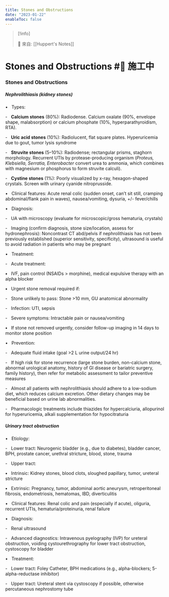 ```yaml
---
title: Stones and Obstructions
date: "2023-01-22"
enableToc: false
---
```


> [!info]
>
> 🌱 來自: [[Huppert's Notes]]

# Stones and Obstructions #🚧 施工中

### Stones and Obstructions

##### Nephrolithiasis (kidney stones)

•   Types:

-   **Calcium stones** (80%): Radiodense. Calcium oxalate (90%, envelope shape, malabsorption) or calcium phosphate (10%, hyperparathyroidism, RTA).

-   **Uric acid stones** (10%): Radiolucent, flat square plates. Hyperuricemia due to gout, tumor lysis syndrome

-   **Struvite stones** (5–10%): Radiodense; rectangular prisms, staghorn morphology. Recurrent UTIs by protease-producing organism (*Proteus, Klebsiella, Serratia, Enterobacter* convert urea to ammonia, which combines with magnesium or phosphorus to form struvite calculi).

-   **Cystine stones** (1%): Poorly visualized by x-ray, hexagon-shaped crystals. Screen with urinary cyanide nitroprusside.

•   Clinical features: Acute renal colic (sudden onset, can’t sit still, cramping abdominal/flank pain in waves), nausea/vomiting, dysuria, \+/- fever/chills

•   Diagnosis:

-   UA with microscopy (evaluate for microscopic/gross hematuria, crystals)

-   Imaging (confirm diagnosis, stone size/location, assess for hydronephrosis): Noncontrast CT abd/pelvis if nephrolithiasis has not been previously established (superior sensitivity, specificity), ultrasound is useful to avoid radiation in patients who may be pregnant

•   Treatment:

-   Acute treatment:

**•**   IVF, pain control (NSAIDs > morphine), medical expulsive therapy with an alpha blocker

**•**   Urgent stone removal required if:

-   Stone unlikely to pass: Stone >10 mm, GU anatomical abnormality

-   Infection: UTI, sepsis

-   Severe symptoms: Intractable pain or nausea/vomiting

**•**   If stone not removed urgently, consider follow-up imaging in 14 days to monitor stone position

•   Prevention:

-   Adequate fluid intake (goal >2 L urine output/24 hr)

-   If high risk for stone recurrence (large stone burden, non-calcium stone, abnormal urological anatomy, history of GI disease or bariatric surgery, family history), then refer for metabolic assessment to tailor preventive measures

-   Almost all patients with nephrolithiasis should adhere to a low-sodium diet, which reduces calcium excretion. Other dietary changes may be beneficial based on urine lab abnormalities.

-   Pharmacologic treatments include thiazides for hypercalciuria, allopurinol for hyperuricemia, alkali supplementation for hypocitraturia

##### Urinary tract obstruction

•   Etiology:

-   Lower tract: Neurogenic bladder (e.g., due to diabetes), bladder cancer, BPH, prostate cancer, urethral stricture, blood, stone, trauma

-   Upper tract:

**•**   Intrinsic: Kidney stones, blood clots, sloughed papillary, tumor, ureteral stricture

**•**   Extrinsic: Pregnancy, tumor, abdominal aortic aneurysm, retroperitoneal fibrosis, endometriosis, hematomas, IBD, diverticulitis

•   Clinical features: Renal colic and pain (especially if acute), oliguria, recurrent UTIs, hematuria/proteinuria, renal failure

•   Diagnosis:

-   Renal ultrasound

-   Advanced diagnostics: Intravenous pyelography (IVP) for ureteral obstruction, voiding cystourethrography for lower tract obstruction, cystoscopy for bladder

•   Treatment:

-   Lower tract: Foley Catheter, BPH medications (e.g., alpha-blockers; 5-alpha-reductase inhibitor)

-   Upper tract: Ureteral stent via cystoscopy if possible, otherwise percutaneous nephrostomy tube

